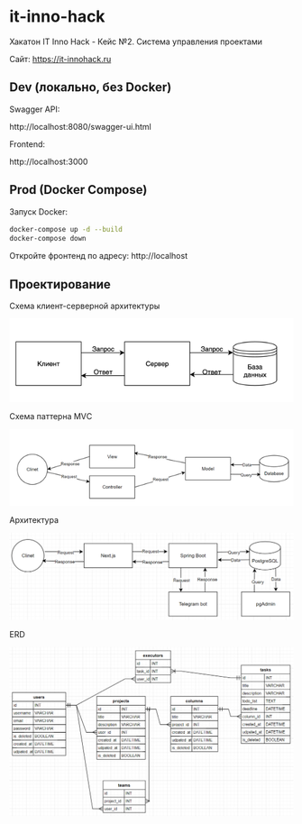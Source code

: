 # it-inno-hack

Хакатон IT Inno Hack - Кейс №2. Система управления проектами

Сайт: https://it-innohack.ru

## Dev (локально, без Docker)

Swagger API:

http://localhost:8080/swagger-ui.html

Frontend:

http://localhost:3000

## Prod (Docker Compose)

Запуск Docker:

```bash
docker-compose up -d --build
docker-compose down
```

Откройте фронтенд по адресу: http://localhost

## Проектирование

Схема клиент-серверной архитектуры

![](/docs/img/client-server.png)

Схема паттерна MVС

![](/docs/img/mvc.png)

Архитектура

![](/docs/img/architecture.png)

ERD

![](/docs/img/erd.png)
